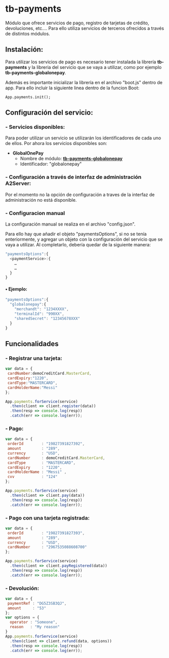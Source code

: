 # **tb-payments**

Módulo que ofrece servicios de pago, registro de tarjetas de crédito, devoluciones, etc…. Para ello utiliza servicios de terceros ofrecidos a través de distintos módulos. 

## **Instalación:**
  
Para utilizar los servicios de pago es necesario tener instalada la librería **tb-payments** y la libreria del servicio que se vaya a utilizar, como por ejemplo **tb-payments-globalonepay**.

Además es importante inicializar la librería en el archivo "boot.js" dentro de app. Para ello incluir la siguiente linea dentro de la funcion Boot:

```javscript
App.payments.init();
```

## **Configuración del servicio:**

### **- Servicios disponibles:**
Para poder utilizar un servicio se utilizarán los identificadores de cada uno de ellos.
Por ahora los servicios disponibles son:

- **GlobalOnePay**
  + Nombre de módulo: [**tb-payments-globalonepay**](https://github.com/toroback/tb-payments-globalonepay)
  + Identificador: "globalonepay"

### **- Configuración a través de interfaz de administración A2Server:** 

Por el momento no la opción de configuración a traves de la interfaz de administración no está disponible.

### **- Configuracion manual**

La configuración manual se realiza en el archivo "config.json".

Para ello hay que añadir el objeto "paymentsOptions", si no se tenía enteriormente, y agregar un objeto con la configuración del servicio que se vaya a utilizar. Al completarlo, debería quedar de la siguiente manera:

```javascript
"paymentsOptions":{
  <paymentService>:{
    …
    …
  }
}
```

#### **• Ejemplo:**
```javascript
"paymentsOptions":{
  "globalonepay":{
    "merchandt": "1234XXXX",
    "terminalId": "990XX",
    "sharedSecret": "12345678XXX"
  }
}
```

## **Funcionalidades**

### **- Registrar una tarjeta:**

```javascript
var data = {
 cardNumber:demoCreditCard.MasterCard,
 cardExpiry:"1220",
 cardType:"MASTERCARD",
 cardHolderName:"Messi"  
};

App.payments.forService(service)
  .then(client => client.register(data))
  .then(resp => console.log(resp))
  .catch(err => console.log(err));
```

### **- Pago:**

```javascript
var data = {
 orderId        : "19827391827392",
 amount         : "289",
 currency       : "USD",
 cardNumber     : demoCreditCard.MasterCard,
 cardType       : "MASTERCARD",
 cardExpiry     : "1220",
 cardHolderName : "Messi" ,
 cvv            : "124" 
};

App.payments.forService(service)
  .then(client => client.pay(data))
  .then(resp => console.log(resp))
  .catch(err => console.log(err));
```

### **- Pago con una tarjeta registrada:**

```javascript
var data = {
 orderId        : "19827391827393",
 amount         : "289",
 currency       : "USD",
 cardNumber     : "2967535088608700"
};

App.payments.forService(service)
  .then(client => client.payRegistered(data))
  .then(resp => console.log(resp))
  .catch(err => console.log(err));
```

### **- Devolución:**

```javascript
var data = {
 paymentRef : "DG5Z3SB3QJ",
 amount     : "53"
};
var options = {
  operator : "Someone",
  reason   : "My reason"
}
App.payments.forService(service)
  .then(client => client.refund(data, options))
  .then(resp => console.log(resp))
  .catch(err => console.log(err));
```
